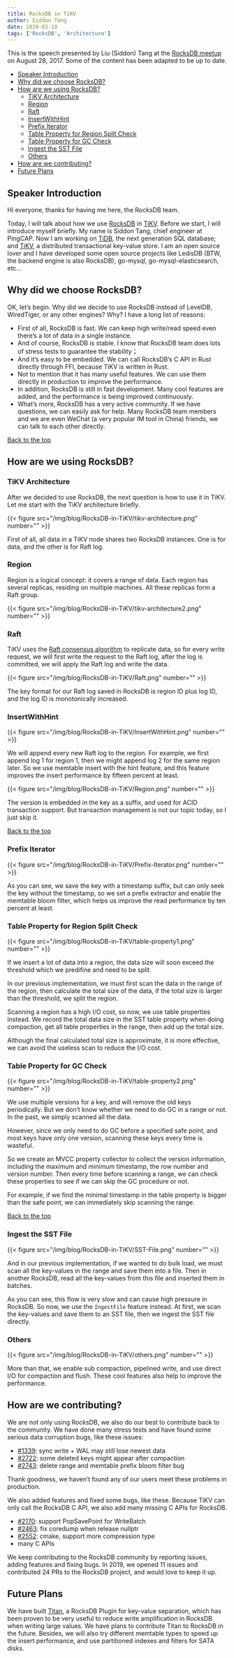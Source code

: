 ```yaml
---
title: RocksDB in TiKV
author: Siddon Tang
date: 2020-03-18
tags: ['RocksDB', 'Architecture']
---
```


<span id="top"><span>

This is the speech presented by Liu (Siddon) Tang at the [RocksDB meetup](https://www.meetup.com/RocksDB/events/242226234/) on August 28, 2017. Some of the content has been adapted to be up to date.

<!-- TOC -->

* [Speaker Introduction](#speaker-introduction)
* [Why did we choose RocksDB?](#why-did-we-choose-rocksdb)
* [How are we using RocksDB?](#how-are-we-using-rocksdb)
    * [TiKV Architecture](#tikv-architecture)
    * [Region](#region)
    * [Raft](#raft)
    * [InsertWithHint](#insertwithhint)
    * [Prefix Iterator](#prefix-iterator)
    * [Table Property for Region Split Check](#table-property-for-region-split-check)
    * [Table Property for GC Check](#table-property-for-gc-check)
    * [Ingest the SST File](#ingest-the-sst-file)
    * [Others](#others)
* [How are we contributing?](#how-are-we-contributing)
* [Future Plans](#future-plans)

<!-- TOC -->

## Speaker Introduction

Hi everyone, thanks for having me here, the RocksDB team.

Today, I will talk about how we use [RocksDB](https://github.com/facebook/rocksdb) in [TiKV](https://github.com/pingcap/tikv). Before we start, I will introduce myself briefly. My name is Siddon Tang, chief engineer at PingCAP. Now I am working on [TiDB](https://github.com/pingcap/tidb), the next generation SQL database; and [TiKV](https://github.com/pingcap/tikv), a distributed transactional key-value store. I am an open source lover and I have developed some open source projects like LedisDB (BTW, the backend engine is also RocksDB), go-mysql, go-mysql-elasticsearch, etc…

## Why did we choose RocksDB?

OK, let’s begin. Why did we decide to use RocksDB instead of LevelDB, WiredTiger, or any other engines? Why? I have a long list of reasons:

*   First of all, RocksDB is fast. We can keep high write/read speed even there’s a lot of data in a single instance.
*   And of course, RocksDB is stable. I know that RocksDB team does lots of stress tests to guarantee the stability；
*   And it’s easy to be embedded. We can call RocksDB’s C API in Rust directly through FFI, because TiKV is written in Rust.
*   Not to mention that it has many useful features. We can use them directly in production to improve the performance.
*   In addition, RocksDB is still in fast development. Many cool features are added, and the performance is being improved continuously.
*   What’s more, RocksDB has a very active community. If we have questions, we can easily ask for help. Many RocksDB team members and we are even WeChat (a very popular IM tool in China) friends, we can talk to each other directly.

[Back to the top](#top)

## How are we using RocksDB?

### TiKV Architecture

After we decided to use RocksDB, the next question is how to use it in TiKV. Let me start with the TiKV architecture briefly.

{{< figure
    src="/img/blog/RocksDB-in-TiKV/tikv-architecture.png"
    number="" >}}

First of all, all data in a TiKV node shares two RocksDB instances. One is for data, and the other is for Raft log.

### Region

Region is a logical concept: it covers a range of data. Each region has several replicas, residing on multiple machines. All these replicas form a Raft group.

{{< figure
    src="/img/blog/RocksDB-in-TiKV/tikv-architecture2.png"
    number="" >}}

### Raft

TiKV uses the [Raft consensus algorithm](https://raft.github.io/) to replicate data, so for every write request, we will first write the request to the Raft log, after the log is committed, we will apply the Raft log and write the data.

{{< figure
    src="/img/blog/RocksDB-in-TiKV/Raft.png"
    number="" >}}

The key format for our Raft log saved in RocksDB is region ID plus log ID, and the log ID is monotonically increased.

### InsertWithHint

{{< figure
    src="/img/blog/RocksDB-in-TiKV/InsertWithHint.png"
    number="" >}}

We will append every new Raft log to the region. For example, we first append log 1 for region 1, then we might append log 2 for the same region later. So we use memtable insert with the hint feature, and this feature improves the insert performance by fifteen percent at least.

{{< figure
    src="/img/blog/RocksDB-in-TiKV/Region.png"
    number="" >}}

The version is embedded in the key as a suffix, and used for ACID transaction support. But transaction management is not our topic today, so I just skip it.

[Back to the top](#top)

### Prefix Iterator

{{< figure
    src="/img/blog/RocksDB-in-TiKV/Prefix-Iterator.png"
    number="" >}}

As you can see, we save the key with a timestamp suffix, but can only seek the key without the timestamp, so we set a prefix extractor and enable the memtable bloom filter, which helps us improve the read performance by ten percent at least.

### Table Property for Region Split Check

{{< figure
    src="/img/blog/RocksDB-in-TiKV/table-property1.png"
    number="" >}}

If we insert a lot of data into a region, the data size will soon exceed the threshold which we predifine and need to be split.

In our previous implementation, we must first scan the data in the range of the region, then calculate the total size of the data, if the total size is larger than the threshold, we split the region.

Scanning a region has a high I/O cost, so now, we use table properties instead. We record the total data size in the SST table property when doing compaction, get all table properties in the range, then add up the total size.

Although the final calculated total size is approximate, it is more effective, we can avoid the useless scan to reduce the I/O cost.

### Table Property for GC Check

{{< figure
    src="/img/blog/RocksDB-in-TiKV/table-property2.png"
    number="" >}}

We use multiple versions for a key, and will remove the old keys periodically. But we don’t know whether we need to do GC in a range or not. In the past, we simply scanned all the data.

However, since we only need to do GC before a specified safe point, and most keys have only one version, scanning these keys every time is wasteful.

So we create an MVCC property collector to collect the version information, including the maximum and minimum timestamp, the row number and version number. Then every time before scanning a range, we can check these properties to see if we can skip the GC procedure or not.

For example, if we find the minimal timestamp in the table property is bigger than the safe point, we can immediately skip scanning the range.

[Back to the top](#top)

### Ingest the SST File

{{< figure
    src="/img/blog/RocksDB-in-TiKV/SST-File.png"
    number="" >}}

And in our previous implementation, if we wanted to do bulk load, we must scan all the key-values in the range and save them into a file. Then in another RocksDB, read all the key-values from this file and inserted them in batches.

As you can see, this flow is very slow and can cause high pressure in RocksDB. So now, we use the ``IngestFile`` feature instead. At first, we scan the key-values and save them to an SST file, then we ingest the SST file directly.

### Others

{{< figure
    src="/img/blog/RocksDB-in-TiKV/others.png"
    number="" >}}

More than that, we enable sub compaction, pipelined write, and use direct I/O for compaction and flush. These cool features also help to improve the performance.

## How are we contributing?

We are not only using RocksDB, we also do our best to contribute back to the community. We have done many stress tests and have found some serious data corruption bugs, like these issues:

*   [#1339](https://github.com/facebook/rocksdb/issues/1339): sync write + WAL may still lose newest data
*   [#2722](https://github.com/facebook/rocksdb/issues/2722): some deleted keys might appear after compaction
*   [#2743](https://github.com/facebook/rocksdb/issues/2743): delete range and memtable prefix bloom filter bug

Thank goodness, we haven’t found any of our users meet these problems in production.

We also added features and fixed some bugs, like these. Because TiKV can only call the RocksDB C API, we also add many missing C APIs for RocksDB.

*   [#2170](https://github.com/facebook/rocksdb/pull/2170): support PopSavePoint for WriteBatch
*   [#2463](https://github.com/facebook/rocksdb/pull/2463): fix coredump when release nullptr
*   [#2552](https://github.com/facebook/rocksdb/pull/252): cmake, support more compression type
*   many C APIs

We keep contributing to the RocksDB community by reporting issues, adding features and fixing bugs. In 2019, we opened 11 issues and contributed 24 PRs to the RocksDB project, and would love to keep it up. 

## Future Plans

We have built [Titan](https://github.com/tikv/titan), a RocksDB Plugin for key-value separation, which has been proven to be very useful to reduce write amplification in RocksDB when writing large values. We have plans to contribute Titan to RocksDB in the future. Besides, we will also try different memtable types to speed up the insert performance, and use partitioned indexes and filters for SATA disks.